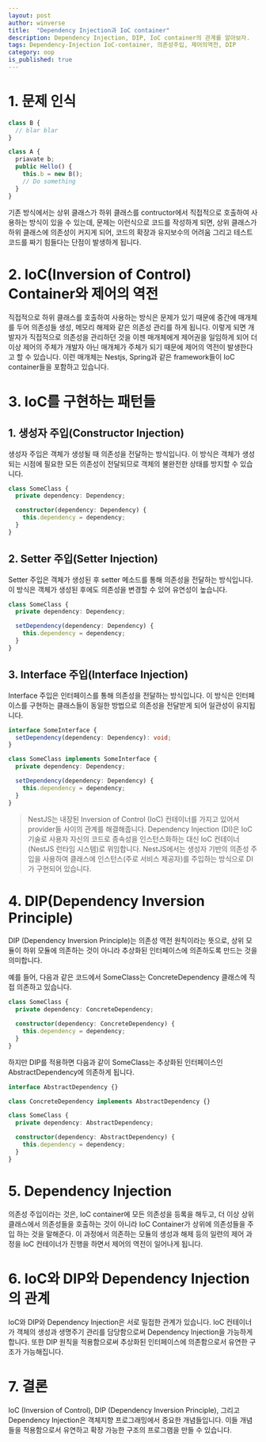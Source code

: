 ```yaml
---
layout: post
author: winverse
title:  "Dependency Injection과 IoC container"
description: Dependency Injection, DIP, IoC container의 관계를 알아보자.
tags: Dependency-Injection IoC-container, 의존성주입, 제어의역전, DIP
category: oop
is_published: true
---
```


# 1. 문제 인식
```ts
class B {
  // blar blar
}

class A {
  priavate b;
  public Hello() {
    this.b = new B();
    // Do something
  }
}
```
기존 방식에서는 상위 클래스가 하위 클래스를 contructor에서 직접적으로 호출하여 사용하는 방식이 있을 수 있는데, 문제는 이런식으로 코드를 작성하게 되면,
상위 클래스가 하위 클래스에 의존성이 커지게 되어, 코드의 확장과 유지보수의 어려움 그리고 테스트 코드를 짜기 힘들다는 단점이 발생하게 됩니다.

# 2. IoC(Inversion of Control) Container와 제어의 역전
직접적으로 하위 클래스를 호출하여 사용하는 방식은 문제가 있기 때문에 중간에 매개체를 두어 의존성들 생성, 메모리 해제와 같은 의존성 관리를 하게 됩니다. 이렇게 되면 개발자가 직접적으로 의존성을 관리하던 것을 이젠 매개체에게 제어권을 일임하게 되어 더 이상 제어의 주체가 개발자 아닌 매개체가 주체가 되기 때문에 제어의 역전이 발생한다고 할 수 있습니다. 이런 매개체는 Nestjs, Spring과 같은 framework들이 IoC container들을 포함하고 있습니다.

# 3. IoC를 구현하는 패턴들
## 1. 생성자 주입(Constructor Injection)
생성자 주입은 객체가 생성될 때 의존성을 전달하는 방식입니다. 이 방식은 객체가 생성되는 시점에 필요한 모든 의존성이 전달되므로 객체의 불완전한 상태를 방지할 수 있습니다.

```typescript
class SomeClass {
  private dependency: Dependency;

  constructor(dependency: Dependency) {
    this.dependency = dependency;
  }
}
```

## 2. Setter 주입(Setter Injection)
Setter 주입은 객체가 생성된 후 setter 메소드를 통해 의존성을 전달하는 방식입니다. 이 방식은 객체가 생성된 후에도 의존성을 변경할 수 있어 유연성이 높습니다.

```typescript
class SomeClass {
  private dependency: Dependency;

  setDependency(dependency: Dependency) {
    this.dependency = dependency;
  }
}
```

## 3. Interface 주입(Interface Injection)
Interface 주입은 인터페이스를 통해 의존성을 전달하는 방식입니다. 이 방식은 인터페이스를 구현하는 클래스들이 동일한 방법으로 의존성을 전달받게 되어 일관성이 유지됩니다. 

```typescript
interface SomeInterface {
  setDependency(dependency: Dependency): void;
}

class SomeClass implements SomeInterface {
  private dependency: Dependency;

  setDependency(dependency: Dependency) {
    this.dependency = dependency;
  }
}
```

> NestJS는 내장된 Inversion of Control (IoC) 컨테이너를 가지고 있어서 provider들 사이의 관계를 해결해줍니다. Dependency Injection (DI)은 IoC 기술로 사용자 자신의 코드로 종속성을 인스턴스화하는 대신 IoC 컨테이너(NestJS 런타임 시스템)로 위임합니다. NestJS에서는 생성자 기반의 의존성 주입을 사용하여 클래스에 인스턴스(주로 서비스 제공자)를 주입하는 방식으로 DI가 구현되어 있습니다.

# 4. DIP(Dependency Inversion Principle)
DIP (Dependency Inversion Principle)는 의존성 역전 원칙이라는 뜻으로, 상위 모듈이 하위 모듈에 의존하는 것이 아니라 추상화된 인터페이스에 의존하도록 만드는 것을 의미합니다.

예를 들어, 다음과 같은 코드에서 SomeClass는 ConcreteDependency 클래스에 직접 의존하고 있습니다.
```ts
class SomeClass {
  private dependency: ConcreteDependency;

  constructor(dependency: ConcreteDependency) {
    this.dependency = dependency;
  }
}
```
하지만 DIP를 적용하면 다음과 같이 SomeClass는 추상화된 인터페이스인 AbstractDependency에 의존하게 됩니다.

```ts
interface AbstractDependency {}

class ConcreteDependency implements AbstractDependency {}

class SomeClass {
  private dependency: AbstractDependency;

  constructor(dependency: AbstractDependency) {
    this.dependency = dependency;
  }
}
```

# 5. Dependency Injection
의존성 주입이라는 것은, IoC container에 모든 의존성을 등록을 해두고, 더 이상 상위 클래스에서 의존성들을 호출하는 것이 아니라 IoC Container가 상위에 의존성들을 주입 하는 것을 말해준다. 이 과정에서 의존하는 모듈의 생성과 해제 등의 일련의 제어 과정을 IoC 컨테이너가 진행을 하면서 제어의 역전이 일어나게 됩니다. 

# 6. IoC와 DIP와 Dependency Injection의 관계
IoC와 DIP와 Dependency Injection은 서로 밀접한 관계가 있습니다. IoC 컨테이너가 객체의 생성과 생명주기 관리를 담당함으로써 Dependency Injection을 가능하게 합니다. 또한 DIP 원칙을 적용함으로써 추상화된 인터페이스에 의존함으로서 유연한 구조가 가능해집니다.

# 7. 결론 
IoC (Inversion of Control), DIP (Dependency Inversion Principle), 그리고 Dependency Injection은 객체지향 프로그래밍에서 중요한 개념들입니다. 이들 개념들을 적용함으로서 유연하고 확장 가능한 구조의 프로그램을 만들 수 있습니다.